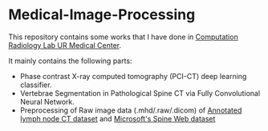 # Medical-Image-Processing
This repository contains some works that I have done in [Computation Radiology Lab UR Medical Center](https://www.urmc.rochester.edu/labs/wismueller.aspx).

It mainly contains the following parts:

- Phase contrast X-ray computed tomography (PCI-CT) deep learning classifier. 
- Vertebrae Segmentation in Pathological Spine CT via Fully Convolutional Neural Network.
- Preprocessing of Raw image data (.mhd/.raw/.dicom) of [Annotated lymph node CT dataset](http://www.holgerroth.com/data) and [Microsoft's Spine Web dataset](https://www.dropbox.com/sh/kbnzg63447hx3eq/AACy8dQ01YM-0IEwYK4vVJ3Na?dl=0)
